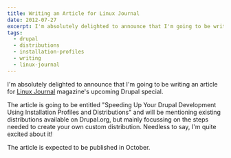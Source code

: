 ```yaml
---
title: Writing an Article for Linux Journal
date: 2012-07-27
excerpt: I'm absolutely delighted to announce that I'm going to be writing an article for Linux Journal magazine's upcoming Drupal special.
tags:
  - drupal
  - distributions
  - installation-profiles
  - writing
  - linux-journal
---
```

I'm absolutely delighted to announce that I'm going to be writing an article for [Linux Journal](http://www.linuxjournal.com) magazine's upcoming Drupal special.

The article is going to be entitled "Speeding Up Your Drupal Development Using Installation Profiles and Distributions" and will be mentioning existing distributions available on Drupal.org, but mainly focussing on the steps needed to create your own custom distribution. Needless to say, I'm quite excited about it!

The article is expected to be published in October.
